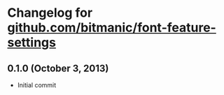 Changelog for [github.com/bitmanic/font-feature-settings]()
===

0.1.0 (October 3, 2013)
---
- Initial commit
